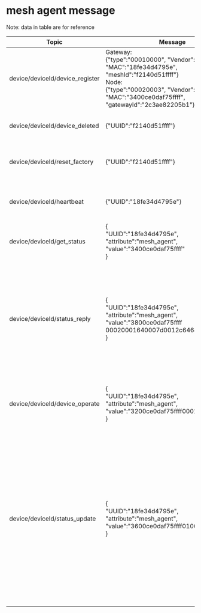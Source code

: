 
# mesh agent message
Note: data in table are for reference

| Topic | Message | Direction | Binary | Note 
| - | - | - | :- | - |
| device/deviceId/device_register | Gateway:<br> {"type":"00010000", "Vendor":"AISmart", "MAC":"18fe34d4795e", "meshId":"f2140d51ffff"}<br> Node:<br> {"type":"00020003", "Vendor":"AISmart", "MAC":"3400ce0daf75ffff",  "gatewayId":"2c3ae82205b1"}| pub: Gateway <br> sub: Cloud | NA |
| device/deviceId/device_deleted | {"UUID":"f2140d51ffff"} | pub: Gateway <br> sub: Cloud | NA | mesh node deleted notify
| device/deviceId/reset_factory | {"UUID":"f2140d51ffff"} | pub: Gateway <br> sub: APP, Cloud | NA | Gateway/mesh node reset factory notify
| device/deviceId/heartbeat | {"UUID":"18fe34d4795e"} | pub: Gateway <br> sub: APP, Cloud | NA | heartbeat of Gateway
| device/deviceId/get_status | {<br>"UUID":"18fe34d4795e",<br>"attribute":"mesh_agent",<br>"value":"3400ce0daf75ffff"<br>}| pub: APP <br> sub: Gateway | struct {<br>  &nbsp;uint8_t command; <br>&nbsp; uint8_t reserved; <br>&nbsp; uint8_t mac[6]; <br> } |
| device/deviceId/status_reply | {<br>"UUID":"18fe34d4795e",<br>"attribute":"mesh_agent",<br>"value":"3800ce0daf75ffff<br>00020001640007d0012c646400000000"<br>}| pub: Gateway <br> sub: APP, cloud | struct {<br>  &nbsp;uint8_t command; <br>&nbsp; uint8_t sequence; <br>&nbsp; uint8_t mac[6]; <br>&nbsp; uint8_t firstType; <br>&nbsp; uint8_t secondType; <br>&nbsp; uint8_t group; <br>&nbsp; uint8_t onoff; <br>&nbsp; uint8_t lightness; <br>&nbsp; uint8_t mode; <br>&nbsp; uint16_t temperature; <br>&nbsp; uint16_t h; <br>&nbsp; uint16_t s; <br>&nbsp; uint16_t v; <br> } |
| device/deviceId/device_operate | {<br>"UUID":"18fe34d4795e",<br>"attribute":"mesh_agent",<br>"value":"3200ce0daf75ffff000100000000"<br>}| pub: APP <br> sub: Gateway | struct {<br>  &nbsp;uint8_t command; <br>&nbsp; uint8_t reserved; <br>&nbsp; uint8_t mac[6]; <br>&nbsp; uint8_t funcType; <br>&nbsp; uint8_t funcPara[5]; <br> } |
| device/deviceId/status_update | {<br>"UUID":"18fe34d4795e",<br>"attribute":"mesh_agent",<br>"value":"3600ce0daf75ffff01000100000000"<br>}| pub: Gateway <br> sub: APP, cloud | struct {<br>  &nbsp;uint8_t command; <br>&nbsp; uint8_t reserved; <br>&nbsp; uint8_t mac[6]; <br>&nbsp; uint8_t sequence; <br>&nbsp; uint8_t funcType; <br>&nbsp; DEVICE_FUNCTION_PARA status; <br>&nbsp; }<br> union {<br> &nbsp;uint8_t offline; <br>&nbsp; uint8_t onoff; <br>&nbsp; uint8_t lightness; <br>&nbsp; uint8_t mode; <br>&nbsp; uint16_t temperature; <br>&nbsp; DEVICE_COLOR color; <br>&nbsp; } <br> struct {<br> &nbsp;uint16_t h;<br> &nbsp;uint8_t s; <br>&nbsp; uint8_t v;<br>}|
